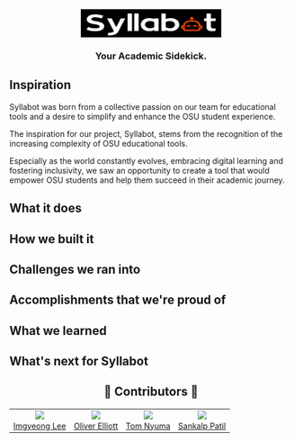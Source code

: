 
<div align="center">
<img src="/syllabotDark.svg" align="center" width="250" height="50"/>
</div>

<h3 align="center">Your Academic Sidekick.</h3>

<!-- <p align="center">Made By: <a href="https://github.com/artkolpakov" target="_blank">@ipoogleduck</a>  <a href="https://github.com/Nyumat" target="_blank">@ImgyeongLee</a>
<a href="https://github.com/domotheawsome" target="_blank">@Sankalpsp21</a>
<a href="https://github.com/solderq35" target="_blank">@Nyumat</a>
</p> -->

<!-- <div align="center">
<a href="___">Deployed to ___ with ♡ here.</a>
</div>
<br> -->

## Inspiration

Syllabot was born from a collective passion on our team for educational tools and a desire to simplify and enhance the OSU student experience.

The inspiration for our project, Syllabot, stems from the recognition of the increasing complexity of OSU educational tools.

Especially as the world constantly evolves, embracing digital learning and fostering inclusivity, we saw an opportunity to create a tool that would empower OSU students and help them succeed in their academic journey.

## What it does

## How we built it

## Challenges we ran into

## Accomplishments that we're proud of

## What we learned

## What's next for Syllabot

<div align="center">
<h2>🚀 Contributors 🚀</h2>
<table>
  <tbody>
    <tr>
      <td align="center">
            <a href="https://github.com/ImgyeongLee">
          <img src="https://images.weserv.nl/?url=github.com/ImgyeongLee.png&fit=cover&mask=circle" width="80"><br>
      Imgyeong Lee
        <a/>
      </td>
      <td align="center">
        <a href="https://github.com/ipoogleduck">
          <img src="https://avatars.githubusercontent.com/u/28883682?v=4" width="80"><br>
          Oliver Elliott
        <a/>
      </td>
      <td align="center">
        <a href="https://github.com/Nyumat">
          <img src="https://images.weserv.nl/?url=github.com/Nyumat.png&fit=cover&mask=circle" width="80"><br>
          Tom Nyuma
        <a/>
      </td>
      <td align="center">
        <a href="https://github.com/Sankalpsp21">
          <img src="https://images.weserv.nl/?url=github.com/Sankalpsp21.png&fit=cover&mask=circle" width="80"><br>
          Sankalp Patil
        <a/>
      </td>
    </tr>
  </tbody>
</table>
</div>
